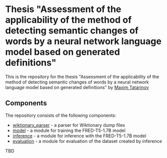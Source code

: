 <h1>Thesis "Assessment of the applicability of the method of detecting semantic changes of words
by a neural network language model based on generated definitions"</h1>

This is the repository for the thesis "Assessment of the applicability of the method of
detecting semantic changes of words by a neural network language model based on generated
definitions" by [Maxim Tatarinov](https://github.com/tatarinovst2)

## Components

The repository consists of the following components:

* [wiktionary_parser](wiktionary_parser) - a parser for Wiktionary dump files
* [model](model) - a module for training the FRED-T5-1.7B model
* [inference](model/docs/Inference.md) - a module for inference with the FRED-T5-1.7B model
* [evaluation](model/docs/Evaluation.md) - a module for evaluation of the dataset created by inference

TBD

